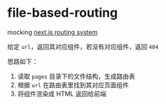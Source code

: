 # file-based-routing

mocking [next.js routing system](https://nextjs.org/docs/routing/introduction)

给定 `url`，返回其对应组件，若没有对应组件，返回 `404`

思路如下：

1. 读取 `pages` 目录下的文件结构，生成路由表
2. 根据 `url` 在路由表里找到其对应页面组件
3. 将组件渲染成 HTML 返回给前端
